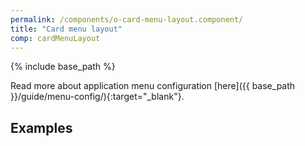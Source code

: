 ```yaml
---
permalink: /components/o-card-menu-layout.component/
title: "Card menu layout"
comp: cardMenuLayout
---
```


{% include base_path %}

Read more about application menu configuration [here]({{ base_path }}/guide/menu-config/){:target="_blank"}.

## Examples

